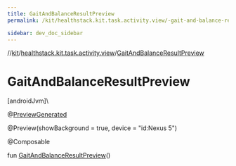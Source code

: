 ```yaml
---
title: GaitAndBalanceResultPreview
permalink: /kit/healthstack.kit.task.activity.view/-gait-and-balance-result-preview.html

sidebar: dev_doc_sidebar
---
```

//[kit](../../index.html)/[healthstack.kit.task.activity.view](index.html)/[GaitAndBalanceResultPreview](-gait-and-balance-result-preview.html)



# GaitAndBalanceResultPreview



[androidJvm]\




@[PreviewGenerated](../healthstack.kit.annotation/-preview-generated/index.html)



@Preview(showBackground = true, device = &quot;id:Nexus 5&quot;)



@Composable



fun [GaitAndBalanceResultPreview](-gait-and-balance-result-preview.html)()





